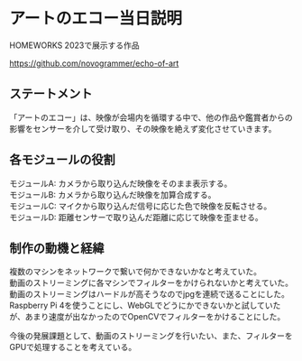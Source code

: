# アートのエコー当日説明
HOMEWORKS 2023で展示する作品

https://github.com/novogrammer/echo-of-art

## ステートメント
「アートのエコー」は、映像が会場内を循環する中で、他の作品や鑑賞者からの影響をセンサーを介して受け取り、その映像を絶えず変化させていきます。


## 各モジュールの役割
モジュールA: カメラから取り込んだ映像をそのまま表示する。<br>
モジュールB: カメラから取り込んだ映像を加算合成する。<br>
モジュールC: マイクから取り込んだ信号に応じた色で映像を反転させる。<br>
モジュールD: 距離センサーで取り込んだ距離に応じて映像を歪ませる。


## 制作の動機と経緯
複数のマシンをネットワークで繋いで何かできないかなと考えていた。<br>
動画のストリーミングに各マシンでフィルターをかけられないかと考えていた。<br>
動画のストリーミングはハードルが高そうなのでjpgを連続で送ることにした。<br>
Raspberry Pi 4を使うことにし、WebGLでどうにかできないかと試していたが、あまり速度が出なかったのでOpenCVでフィルターをかけることにした。

今後の発展課題として、動画のストリーミングを行いたい、また、フィルターをGPUで処理することを考えている。

